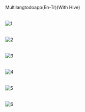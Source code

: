 Multilangtodoapp(En-Tr)(With Hive)
<br/>
<br/>
<br/>
![1](https://user-images.githubusercontent.com/48881290/193332820-a601b19c-a573-41e5-bac8-c87993663240.png)
<br/>
<br/>
<br/>
![2](https://user-images.githubusercontent.com/48881290/193332822-9f480a1e-fd9f-49f5-a6c8-1c53579de010.png)
<br/>
<br/>
<br/>
![3](https://user-images.githubusercontent.com/48881290/193332824-1189ab47-3721-44ff-8355-e010c73887a0.png)
<br/>
<br/>
<br/>
![4](https://user-images.githubusercontent.com/48881290/193332827-30a36b37-1a4b-48ea-a536-885520a958bd.png)
<br/>
<br/>
<br/>
![5](https://user-images.githubusercontent.com/48881290/193332828-8da47cee-2d6d-402c-8653-4fb01999f6e9.png)
<br/>
<br/>
<br/>
![6](https://user-images.githubusercontent.com/48881290/193332830-f4a2fa4e-41ea-498e-9f9e-75749d6da354.png)
